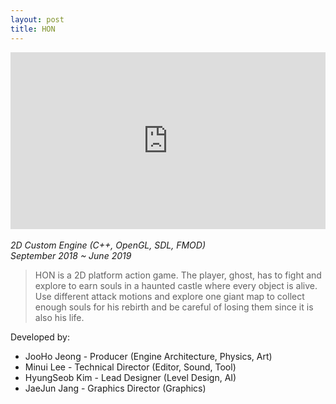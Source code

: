 ```yaml
---
layout: post
title: HON
---
```

<style>.embed-container { position: relative; padding-bottom: 56.25%; height: 0; overflow: hidden; max-width: 100%; } .embed-container iframe, .embed-container object, .embed-container embed { position: absolute; top: 0; left: 0; width: 100%; height: 100%; }</style><div class='embed-container'><iframe src='https://www.youtube.com/embed//yxLLsadQ_z4' frameborder='0' allowfullscreen></iframe></div>
<br/>
<em>
2D Custom Engine (C++, OpenGL, SDL, FMOD)<br/>
September 2018 ~ June 2019
</em>

<!--more-->

>HON is a 2D platform action game. The player, ghost, has to fight and explore to earn souls in a haunted castle where every object is alive. Use different attack motions and explore one giant map to collect enough souls for his rebirth and be careful of losing them since it is also his life. 

Developed by:
* JooHo Jeong - Producer (Engine Architecture, Physics, Art)
* Minui Lee - Technical Director (Editor, Sound, Tool)
* HyungSeob Kim - Lead Designer (Level Design, AI)
* JaeJun Jang - Graphics Director (Graphics)
